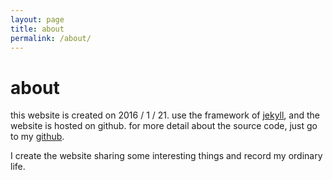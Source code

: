 ```yaml
---
layout: page
title: about
permalink: /about/
---
```


# about
this website is created on 2016 / 1 / 21. use the framework of [jekyll]["jekyll"], and the website is hosted on github. for more detail about the source code, just go to my [github]["github"].

I create the website sharing some interesting things and record my ordinary life.

["jekyll"]: https://github.com/jekyll/jekyll
["github"]: https://github.com/smileboywtu
